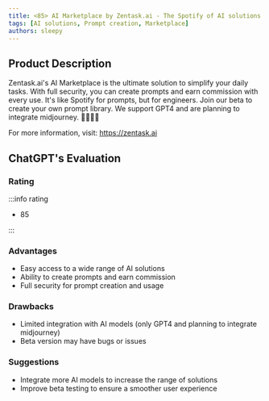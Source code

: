 ```yaml
---
title: <85> AI Marketplace by Zentask.ai - The Spotify of AI solutions to simplify your daily tasks
tags: [AI solutions, Prompt creation, Marketplace]
authors: sleepy
---
```


## Product Description

Zentask.ai's AI Marketplace is the ultimate solution to simplify your daily tasks. With full security, you can create prompts and earn commission with every use. It's like Spotify for prompts, but for engineers. Join our beta to create your own prompt library. We support GPT4 and are planning to integrate midjourney. 🤖🎶👨‍💻

For more information, visit: https://zentask.ai

## ChatGPT's Evaluation

### Rating

:::info rating

- 85

:::

### Advantages

- Easy access to a wide range of AI solutions
- Ability to create prompts and earn commission
- Full security for prompt creation and usage


### Drawbacks

- Limited integration with AI models (only GPT4 and planning to integrate midjourney)
- Beta version may have bugs or issues

### Suggestions

- Integrate more AI models to increase the range of solutions
- Improve beta testing to ensure a smoother user experience